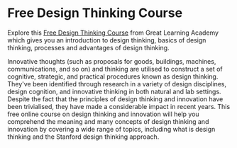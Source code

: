 # Free Design Thinking Course
Explore this [Free Design Thinking Course](https://www.mygreatlearning.com/academy/learn-for-free/courses/design-thinking) from Great Learning Academy which gives you an introduction to design thinking, basics of design thinking, processes and advantages of design thinking.

Innovative thoughts (such as proposals for goods, buildings, machines, communications, and so on) and thinking are utilised to construct a set of cognitive, strategic, and practical procedures known as design thinking. They've been identified through research in a variety of design disciplines, design cognition, and innovative thinking in both natural and lab settings. Despite the fact that the principles of design thinking and innovation have been trivialised, they have made a considerable impact in recent years. This free online course on design thinking and innovation will help you comprehend the meaning and many concepts of design thinking and innovation by covering a wide range of topics, including what is design thinking and the Stanford design thinking approach.


